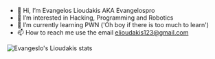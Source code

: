 - 👋 Hi, I’m Evangelos Lioudakis AKA Evangelospro
- 👀 I’m interested in Hacking, Programming and Robotics
- 🌱 I’m currently learning PWN ('Oh boy if there is too much to learn')
- 📫 How to reach me use the email elioudakis123@gmail.com

![Evangeslo's Lioudakis stats](https://github-readme-stats.vercel.app/api?username=Evangelospro&show_icons=true&theme=radical)

<!---
Evangelospro/Evangelospro is a ✨ special ✨ repository because its `README.md` (this file) appears on your GitHub profile.
You can click the Preview link to take a look at your changes.
--->

